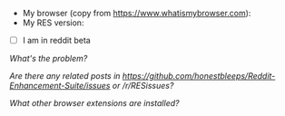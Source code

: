 <!--
Is RES broken?       Visit https://www.reddit.com/r/RESissues

Are you asking "how do I make RES do something"?     Visit https://www.reddit.com/r/Enhancement

Are you requesting a feature for RES?       Visit https://www.reddit.com/r/Enhancement

Are you reporting a security issue?      Visit https://www.reddit.com/message/compose?to=/r/Enhancement






Other questions?    Visit https://www.reddit.com/r/Enhancement
-->

- My browser (copy from https://www.whatismybrowser.com):
- My RES version:
- [ ] I am in reddit beta

*What's the problem?*



*Are there any related posts in https://github.com/honestbleeps/Reddit-Enhancement-Suite/issues or /r/RESissues?*



*What other browser extensions are installed?*
